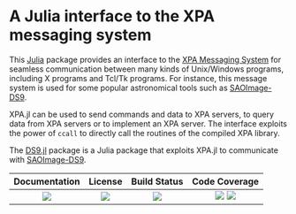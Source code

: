 # A Julia interface to the XPA messaging system

This [Julia](http://julialang.org/) package provides an interface to the [XPA
Messaging System](https://github.com/ericmandel/xpa) for seamless communication
between many kinds of Unix/Windows programs, including X programs and Tcl/Tk
programs.  For instance, this message system is used for some popular
astronomical tools such as [SAOImage-DS9](http://ds9.si.edu/site/Home.html).

XPA.jl can be used to send commands and data to XPA servers, to query data from
XPA servers or to implement an XPA server.  The interface exploits the power of
`ccall` to directly call the routines of the compiled XPA library.

The [DS9.jl](https://github.com/JuliaAstro/DS9.jl) package is a Julia package
that exploits XPA.jl to communicate with [SAOImage-DS9](http://ds9.si.edu/site/Home.html).

| **Documentation**               | **License**                     | **Build Status**              | **Code Coverage**                                                   |
|:-------------------------------:|:-------------------------------:|:-----------------------------:|:-------------------------------------------------------------------:|
| [![][doc-dev-img]][doc-dev-url] | [![][license-img]][license-url] | [![][travis-img]][travis-url] | [![][coveralls-img]][coveralls-url] [![][codecov-img]][codecov-url] |


[doc-stable-img]: https://img.shields.io/badge/docs-stable-blue.svg
[doc-stable-url]: https://JuliaAstro.github.io/XPA.jl/stable

[doc-dev-img]: https://img.shields.io/badge/docs-dev-blue.svg
[doc-dev-url]: https://JuliaAstro.github.io/XPA.jl/dev

[license-url]: ./LICENSE.md
[license-img]: http://img.shields.io/badge/license-MIT-brightgreen.svg?style=flat

[travis-img]: https://travis-ci.org/JuliaAstro/XPA.jl.svg?branch=master
[travis-url]: https://travis-ci.org/JuliaAstro/XPA.jl

[appveyor-img]: https://ci.appveyor.com/api/projects/status/github/JuliaAstro/XPA.jl?branch=master
[appveyor-url]: https://ci.appveyor.com/project/JuliaAstro/XPA-jl/branch/master

[coveralls-img]: https://coveralls.io/repos/JuliaAstro/XPA.jl/badge.svg?branch=master&service=github
[coveralls-url]: https://coveralls.io/github/JuliaAstro/XPA.jl?branch=master

[codecov-img]: http://codecov.io/github/JuliaAstro/XPA.jl/coverage.svg?branch=master
[codecov-url]: http://codecov.io/github/JuliaAstro/XPA.jl?branch=master

[julia-url]: https://julialang.org/
[julia-pkgs-url]: https://pkg.julialang.org/
